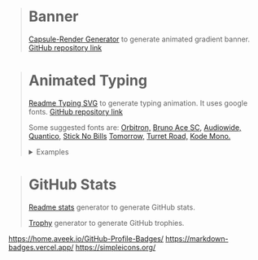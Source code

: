 > # Banner
>
> [Capsule-Render Generator](https://capsule-render.vercel.app) to generate animated gradient banner. [GitHub repository link](https://github.com/kyechan99/capsule-render)

> # Animated Typing
>
> [Readme Typing SVG](https://readme-typing-svg.demolab.com) to generate typing animation. It uses google fonts. [GitHub repository link](https://github.com/denvercoder1/readme-typing-svg)
>
> Some suggested fonts are:
> [Orbitron,](https://fonts.google.com/specimen/Orbitron) [Bruno Ace SC,](https://fonts.google.com/specimen/Bruno+Ace+SC) [Audiowide,](https://fonts.google.com/specimen/Audiowide) [Quantico,](https://fonts.google.com/specimen/Quantico) [Stick No Bills](https://fonts.google.com/specimen/Stick+No+Bills) [Tomorrow,](https://fonts.google.com/specimen/Tomorrow) [Turret Road,](https://fonts.google.com/specimen/Turret+Road) [Kode Mono.](https://fonts.google.com/specimen/Kode+Mono)
>
> <details><summary>Examples</summary><a href="https://git.io/typing-svg"><img src="https://readme-typing-svg.demolab.com?font=Orbitron&duration=10000&pause=1000&width=435&lines=Welcome+to+my+Github+Profile!" alt="Typing SVG" /></a><a href="https://git.io/typing-svg"><img src="https://readme-typing-svg.demolab.com?font=Bruno+Ace+SC&duration=10000&pause=1000&center=true&vCenter=true&width=435&lines=Welcome+to+my+Github+Profile!" alt="Typing SVG" /></a><a href="https://git.io/typing-svg"><img src="https://readme-typing-svg.demolab.com?font=Audiowide&duration=10000&pause=1000&center=true&vCenter=true&width=435&lines=Welcome+to+my+Github+Profile!" alt="Typing SVG" /></a><a href="https://git.io/typing-svg"><img src="https://readme-typing-svg.demolab.com?font=Quantico&duration=10000&pause=1000&center=true&vCenter=true&width=435&lines=Welcome+to+my+Github+Profile!" alt="Typing SVG" /></a><a href="https://git.io/typing-svg"><img src="https://readme-typing-svg.demolab.com?font=Stick+No+Bills&duration=10000&pause=1000&center=true&vCenter=true&width=435&lines=Welcome+to+my+Github+Profile!" alt="Typing SVG" /></a><a href="https://git.io/typing-svg"><img src="https://readme-typing-svg.demolab.com?font=Tomorrow&duration=10000&pause=1000&center=true&vCenter=true&width=435&lines=Welcome+to+my+Github+Profile!" alt="Typing SVG" /></a><a href="https://git.io/typing-svg"><img src="https://readme-typing-svg.demolab.com?font=Turret+Road&duration=10000&pause=1000&center=true&vCenter=true&width=435&lines=Welcome+to+my+Github+Profile!" alt="Typing SVG" /></a><a href="https://git.io/typing-svg"><img src="https://readme-typing-svg.demolab.com?font=Kode+Mono&duration=10000&pause=1000&center=true&vCenter=true&width=435&lines=Welcome+to+my+Github+Profile!" alt="Typing SVG" /></a></details>

> # GitHub Stats
>
> [Readme stats](https://github-readme-stats.vercel.app) generator to generate GitHub stats.
>
> [Trophy](https://github-profile-trophy.vercel.app) generator to generate GitHub trophies.

https://home.aveek.io/GitHub-Profile-Badges/
https://markdown-badges.vercel.app/
https://simpleicons.org/
